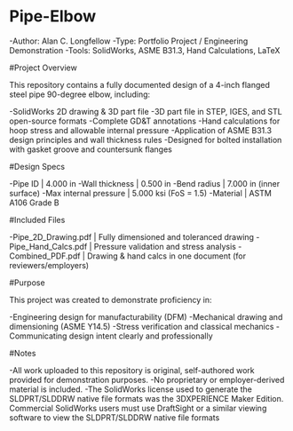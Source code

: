 # Pipe-Elbow

-Author: Alan C. Longfellow
-Type: Portfolio Project / Engineering Demonstration
-Tools: SolidWorks, ASME B31.3, Hand Calculations, LaTeX

#Project Overview

This repository contains a fully documented design of a 4-inch flanged steel pipe 90-degree elbow, including:

-SolidWorks 2D drawing & 3D part file
-3D part file in STEP, IGES, and STL open-source formats
-Complete GD&T annotations
-Hand calculations for hoop stress and allowable internal pressure
-Application of ASME B31.3 design principles and wall thickness rules
-Designed for bolted installation with gasket groove and countersunk flanges

#Design Specs

-Pipe ID | 4.000 in
-Wall thickness	| 0.500 in
-Bend radius	| 7.000 in (inner surface)
-Max internal pressure	| 5.000 ksi (FoS = 1.5)
-Material | ASTM A106 Grade B

#Included Files

-Pipe_2D_Drawing.pdf | Fully dimensioned and toleranced drawing
-Pipe_Hand_Calcs.pdf | Pressure validation and stress analysis
-Combined_PDF.pdf | Drawing & hand calcs in one document (for reviewers/employers)

#Purpose

This project was created to demonstrate proficiency in:

-Engineering design for manufacturability (DFM)
-Mechanical drawing and dimensioning (ASME Y14.5)
-Stress verification and classical mechanics
-Communicating design intent clearly and professionally

#Notes

-All work uploaded to this repository is original, self-authored work provided for demonstration purposes.
-No proprietary or employer-derived material is included.
-The SolidWorks license used to generate the SLDPRT/SLDDRW native file formats was the 3DXPERIENCE Maker Edition. Commercial SolidWorks users must use DraftSight or a similar viewing software to view the SLDPRT/SLDDRW native file formats
